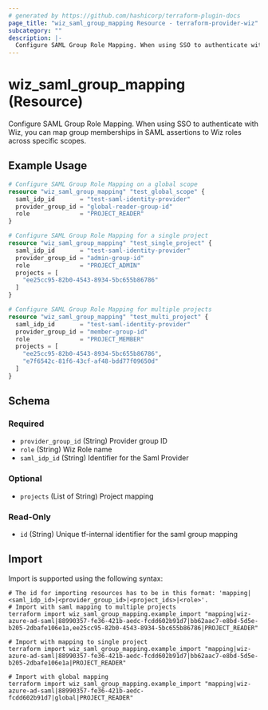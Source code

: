 ```yaml
---
# generated by https://github.com/hashicorp/terraform-plugin-docs
page_title: "wiz_saml_group_mapping Resource - terraform-provider-wiz"
subcategory: ""
description: |-
  Configure SAML Group Role Mapping. When using SSO to authenticate with Wiz, you can map group memberships in SAML assertions to Wiz roles across specific scopes.
---
```


# wiz_saml_group_mapping (Resource)

Configure SAML Group Role Mapping. When using SSO to authenticate with Wiz, you can map group memberships in SAML assertions to Wiz roles across specific scopes.

## Example Usage

```terraform
# Configure SAML Group Role Mapping on a global scope
resource "wiz_saml_group_mapping" "test_global_scope" {
  saml_idp_id       = "test-saml-identity-provider"
  provider_group_id = "global-reader-group-id"
  role              = "PROJECT_READER"
}

# Configure SAML Group Role Mapping for a single project
resource "wiz_saml_group_mapping" "test_single_project" {
  saml_idp_id       = "test-saml-identity-provider"
  provider_group_id = "admin-group-id"
  role              = "PROJECT_ADMIN"
  projects = [
    "ee25cc95-82b0-4543-8934-5bc655b86786"
  ]
}

# Configure SAML Group Role Mapping for multiple projects
resource "wiz_saml_group_mapping" "test_multi_project" {
  saml_idp_id       = "test-saml-identity-provider"
  provider_group_id = "member-group-id"
  role              = "PROJECT_MEMBER"
  projects = [
    "ee25cc95-82b0-4543-8934-5bc655b86786",
    "e7f6542c-81f6-43cf-af48-bdd77f09650d"
  ]
}
```

<!-- schema generated by tfplugindocs -->
## Schema

### Required

- `provider_group_id` (String) Provider group ID
- `role` (String) Wiz Role name
- `saml_idp_id` (String) Identifier for the Saml Provider

### Optional

- `projects` (List of String) Project mapping

### Read-Only

- `id` (String) Unique tf-internal identifier for the saml group mapping

## Import

Import is supported using the following syntax:

```shell
# The id for importing resources has to be in this format: 'mapping|<saml_idp_id>|<provider_group_id>|<project_ids>|<role>'.
# Import with saml mapping to multiple projects
terraform import wiz_saml_group_mapping.example_import "mapping|wiz-azure-ad-saml|88990357-fe36-421b-aedc-fcdd602b91d7|bb62aac7-e8bd-5d5e-b205-2dbafe106e1a,ee25cc95-82b0-4543-8934-5bc655b86786|PROJECT_READER"

# Import with mapping to single project
terraform import wiz_saml_group_mapping.example_import "mapping|wiz-azure-ad-saml|88990357-fe36-421b-aedc-fcdd602b91d7|bb62aac7-e8bd-5d5e-b205-2dbafe106e1a|PROJECT_READER"

# Import with global mapping
terraform import wiz_saml_group_mapping.example_import "mapping|wiz-azure-ad-saml|88990357-fe36-421b-aedc-fcdd602b91d7|global|PROJECT_READER"
```
